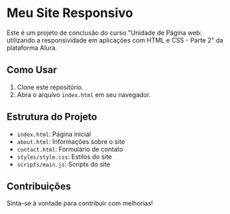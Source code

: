 # Meu Site Responsivo

Este é um projeto de conclusão do curso "Unidade de Página web: utilizando a responsividade em aplicações com HTML e CSS - Parte 2" da plataforma Alura.

## Como Usar

1. Clone este repositório.
2. Abra o arquivo `index.html` em seu navegador.

## Estrutura do Projeto

- `index.html`: Página inicial
- `about.html`: Informações sobre o site
- `contact.html`: Formulário de contato
- `styles/style.css`: Estilos do site
- `scripts/main.js`: Scripts do site

## Contribuições

Sinta-se à vontade para contribuir com melhorias!
